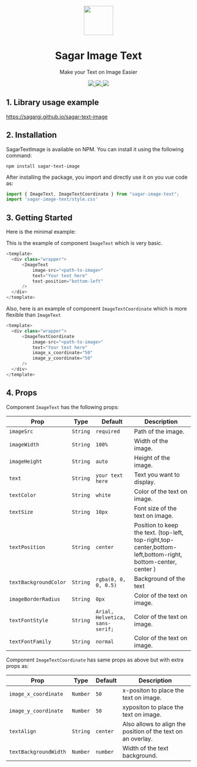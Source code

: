 <p align="center">
	<img src="docs/big-sit.svg" width="80">
</p>
<h1 align=center>Sagar Image Text</h1>
<p align=center>Make your Text on Image Easier</p>
<p align="center">
<a href="https://www.npmjs.com/package/sagar-image-text">
<img src="https://img.shields.io/npm/v/sagar-image-text"/> 
<img src="https://img.shields.io/npm/dm/sagar-image-text"/>
</a> 
<a href="https://vuejs.org/">
<img src="https://img.shields.io/badge/vue-3-brightgreen.svg"/>
</a>
</p>

##  1. Library usage example

https://sagargi.github.io/sagar-text-image

## 2. Installation

SagarTextImage is available on NPM. You can install it using the following command:

```
npm install sagar-text-image
```
After installing the package, you import and directly use it on you vue code as:

```javascript
import { ImageText, ImageTextCoordinate } from "sagar-image-text";
import 'sagar-image-text/style.css'
```

## 3. Getting Started
Here is the minimal example:

This is the example of component `ImageText` which is very basic.
```javascript
<template>
  <div class="wrapper">
      <ImageText
          image-src="<path-to-image>"
          text="Your text here"
          text-position="bottom-left"
      />
  </div>
</template>
```

Also, here is an example of component `ImageTextCoordinate` which is more flexible than `ImageText`

```javascript
<template>
  <div class="wrapper">
      <ImageTextCoordinate
          image-src="<path-to-image>"
          text="Your text here"
          image_x_coordinate="50"
          image_y_coordinate="50"
      />
  </div>
</template>
```

## 4. Props
Component `ImageText` has the following props:

| Prop        | Type          | Default              | Description                                                                                                  |
|-------------|---------------|----------------------|--------------------------------------------------------------------------------------------------------------|
| `imageSrc` | `String`      | `required`           | Path of the image.                                                                                           |
| `imageWidth` | `String`      | `100%`               | Width of the image.                                                                                          |
| `imageHeight` | `String`     | `auto`               | Height of the image.                                                                                         |
| `text` | `String`       | `your text here`     | Text you want to display.                                                                                    |
| `textColor` | `String`      | `white`              | Color of the text on image.                                                                                  |
| `textSize` | `String`     | `10px`               | Font size of the text on image.                                                                              |
| `textPosition` | `String`       | `center`             | Position to keep the text. (top-left, top-right,top-center,bottom-left,bottom-right, bottom-center, center ) |
| `textBackgroundColor` | `String`      | `rgba(0, 0, 0, 0.5)` | Background of the text                                                                                       |
| `imageBorderRadius` | `String`      | `0px`                | Color of the text on image.                                                                                  |
| `textFontStyle` | `String`      | `Arial, Helvetica, sans-serif;`              | Color of the text on image.                                                                                  |
| `textFontFamily` | `String`      | `normal`              | Color of the text on image.                                                                                  |



Component `ImageTextCoordinate` has same props as above but with extra props as:


| Prop        | Type          | Default  | Description                                                  |
|-------------|---------------|----------|--------------------------------------------------------------|
| `image_x_coordinate` | `Number`      | `50`     | x-positon to place the text on image.                        |
| `image_y_coordinate` | `Number`      | `50`     | xypositon to place the text on image.                        |
| `textAlign` | `String`     | `center` | Also allows to align the position of the text on an overlay. |
| `textBackgroundWidth` | `Number`     | `number` | Width of the text background.                                |








